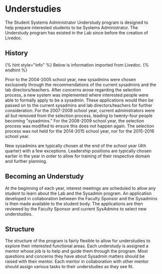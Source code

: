# Understudies

The Student Systems Administrator Understudy program is designed to help prepare interested students to be Systems Administrator.  The Understudy program has existed in the Lab since before the creation of Livedoc.

## History

{% hint style="info" %}
Below is information imported from Livedoc.
{% endhint %}

Prior to the 2004-2005 school year, new sysadmins were chosen exclusively through the recommendations of the current sysadmins and the lab directors/teachers. After concerns arose regarding the selection process, a new system was implemented where interested people were able to formally apply to be a sysadmin. These applications would then be passed on to the current sysadmins and lab directors/teachers for further consideration. For the 2007-2008 school year, current administrators were all but removed from the selection process, leading to twenty-four people becoming "sysadmins." For the 2008-2009 school year, the selection process was modified to ensure this does not happen again. The selection process was not held for the 2014-2015 school year, nor for the 2015-2016 school year.

New sysadmins are typically chosen at the end of the school year \(4th quarter\) with a few exceptions. Leadership positions are typically chosen earlier in the year in order to allow for training of their respective domain and further planning.

## Becoming an Understudy

At the beginning of each year, interest meetings are scheduled to allow any student to learn about the Lab and the Sysadmin program. An application developed in collaboration between the Faculty Sponsor and the Sysadmins is then made available to the student body.  The applications are then reviewed by the Faculty Sponsor and current SysAdmins to select new understudies.

## Structure

The structure of the program is fairly flexible to allow for understudies to explore their interested functional areas.  Each understudy is assigned a mentor whose job is to help and guide them through the program.  Most questions and concerns they have about Sysadmin matters should be raised with their mentor.   Each mentor in collaboration with other mentor should assign various tasks to their understudies as they see fit.

